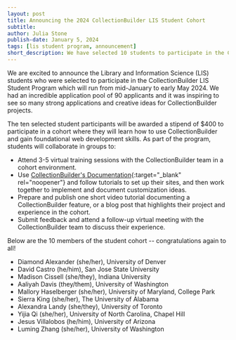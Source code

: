 ```yaml
---
layout: post
title: Announcing the 2024 CollectionBuilder LIS Student Cohort
subtitle: 
author: Julia Stone
publish-date: January 5, 2024
tags: [lis student program, announcement]
short_description: We have selected 10 students to participate in the CollectionBuilder LIS Student Program. Learn more about this program in which students will learn how to use CollectionBuilder, gain foundational web skills, and work on projects and documentation in a cohort environment.
---
```


We are excited to announce the Library and Information Science (LIS) students who were selected to participate in the CollectionBuilder LIS Student Program which will run from mid-January to early May 2024. We had an incredible application pool of 90 applicants and it was inspiring to see so many strong applications and creative ideas for CollectionBuilder projects.

The ten selected student participants will be awarded a stipend of $400 to participate in a cohort where they will learn how to use CollectionBuilder and gain foundational web development skills. As part of the program, students will collaborate in groups to:

- Attend 3-5 virtual training sessions with the CollectionBuilder team in a cohort environment. 
- Use [CollectionBuilder's Documentation](https://collectionbuilder.github.io/cb-docs/){:target="_blank" rel="noopener"} and follow tutorials to set up their sites, and then work together to implement and document customization ideas.
- Prepare and publish one short video tutorial documenting a CollectionBuilder feature, or a blog post that highlights their project and experience in the cohort.
- Submit feedback and attend a follow-up virtual meeting with the CollectionBuilder team to discuss their experience.

Below are the 10 members of the student cohort -- congratulations again to all!

- Diamond Alexander (she/her), University of Denver
- David Castro (he/him), San Jose State University
- Madison Cissell (she/they), Indiana University
- Aaliyah Davis (they/them), University of Washington
- Mallory Haselberger (she/her), University of Maryland, College Park
- Sierra King (she/her), The University of Alabama 
- Alexandra Landy (she/they), University of Toronto
- Yijia Qi (she/her), University of North Carolina, Chapel Hill
- Jesus Villalobos (he/him), University of Arizona
- Luming Zhang (she/her), University of Washington